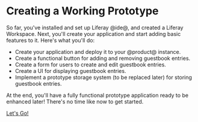 # Creating a Working Prototype

So far, you've installed and set up Liferay @ide@, and created a Liferay 
Workspace. Next, you'll create your application and start adding basic features 
to it. Here's what you'll do: 

-   Create your application and deploy it to your @product@ instance. 
-   Create a functional button for adding and removing guestbook entries. 
-   Create a form for users to create and edit guestbook entries. 
-   Create a UI for displaying guestbook entries. 
-   Implement a prototype storage system (to be replaced later) for storing 
    guestbook entries. 

At the end, you'll have a fully functional prototype application ready to be
enhanced later! There's no time like now to get started. 

<a class="go-link btn btn-primary" href="/develop/tutorials/-/knowledge_base/7-0/writing-your-first-liferay-application">Let's Go!<span class="icon-circle-arrow-right"></span></a>
